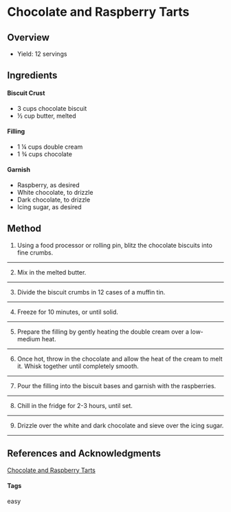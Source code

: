 # Chocolate and Raspberry Tarts

## Overview

- Yield: 12 servings

## Ingredients

#### Biscuit Crust

- 3 cups chocolate biscuit
- ½ cup butter, melted

#### Filling

- 1 ¼ cups double cream
- 1 ¾ cups chocolate

#### Garnish

- Raspberry, as desired
- White chocolate, to drizzle
- Dark chocolate, to drizzle
- Icing sugar, as desired

## Method

1. Using a food processor or rolling pin, blitz the chocolate biscuits into fine crumbs.
----
2. Mix in the melted butter.
----
3. Divide the biscuit crumbs in 12 cases of a muffin tin.
----
4. Freeze for 10 minutes, or until solid.
----
5. Prepare the filling by gently heating the double cream over a low-medium heat.
----
6. Once hot, throw in the chocolate and allow the heat of the cream to melt it. Whisk together until completely smooth.
----
7. Pour the filling into the biscuit bases and garnish with the raspberries.
----
8. Chill in the fridge for 2-3 hours, until set.
----
9. Drizzle over the white and dark chocolate and sieve over the icing sugar.
----

## References and Acknowledgments

[Chocolate and Raspberry Tarts](https://tasty.co/recipe/easy-chocolate-and-raspberry-tarts)

#### Tags
easy
